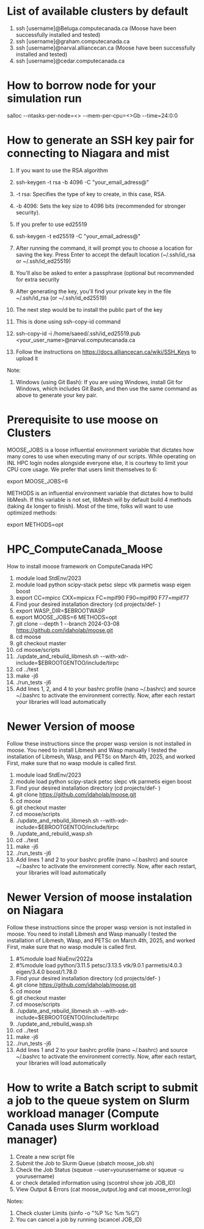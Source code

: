 # List of available clusters by default
1. ssh [username]@Beluga.computecanada.ca (Moose have been successfully installed and tested)
2. ssh [username]@graham.computecanada.ca
3. ssh [username]@narval.alliancecan.ca (Moose have been successfully installed and tested)
5. ssh [username]@cedar.computecanada.ca

# How to borrow node for your simulation run
salloc --ntasks-per-node=<> --mem-per-cpu=<>Gb --time=24:0:0

# How to generate an SSH key pair for connecting to Niagara and mist
1. If you want to use the RSA algorithm
  1. ssh-keygen -t rsa -b 4096 -C "your_email_adress@"
  2. -t rsa: Specifies the type of key to create, in this case, RSA.
  3. -b 4096: Sets the key size to 4096 bits (recommended for stronger security).
2. If you prefer to use ed25519
  1. ssh-keygen -t ed25519 -C "your_email_adress@"  
3. After running the command, it will prompt you to choose a location for saving the key. Press Enter to accept the default location (~/.ssh/id_rsa or ~/.ssh/id_ed25519)
4. You'll also be asked to enter a passphrase (optional but recommended for extra security
5. After generating the key, you'll find your private key in the file ~/.ssh/id_rsa (or ~/.ssh/id_ed25519)
6. The next step would be to install the public part of the key
7. This is done using ssh-copy-id command
8. ssh-copy-id -i /home/saeed/.ssh/id_ed25519.pub <your_user_name>@narval.computecanada.ca

  9. Follow the instructions on https://docs.alliancecan.ca/wiki/SSH_Keys to upload it  

Note:
1. Windows (using Git Bash): If you are using Windows, install Git for Windows, which includes Git Bash, and then use the same command as above to generate your key pair.
# Prerequisite to use moose on Clusters
MOOSE_JOBS is a loose influential environment variable that dictates how many cores to use when executing many of our scripts. While operating on INL HPC login nodes alongside everyone else, it is courtesy to limit your CPU core usage. We prefer that users limit themselves to 6:

export MOOSE_JOBS=6

METHODS is an influential environment variable that dictates how to build libMesh. If this variable is not set, libMesh will by default build 4 methods (taking 4x longer to finish). Most of the time, folks will want to use optimized methods:

export METHODS=opt

# HPC_ComputeCanada_Moose
How to install moose framework on ComputeCanada HPC

1. module load StdEnv/2023
2. module load python scipy-stack petsc slepc vtk parmetis wasp eigen boost
3. export CC=mpicc CXX=mpicxx FC=mpif90 F90=mpif90 F77=mpif77
4. Find your desired installation directory (cd projects/def- )
5. export WASP_DIR=$EBROOTWASP
6. export MOOSE_JOBS=6 METHODS=opt
7. git clone --depth 1 --branch 2024-03-08 https://github.com/idaholab/moose.git
8. cd moose
9. git checkout master
10. cd moose/scripts
11. ./update_and_rebuild_libmesh.sh --with-xdr-include=$EBROOTGENTOO/include/tirpc
12. cd ../test
13. make -j6
14. ./run_tests -j6
15. Add lines 1, 2, and 4 to your bashrc profile (nano ~/.bashrc) and source ~/.bashrc to activate the environment correctly. Now, after each restart your libraries will load automatically

# Newer Version of moose
Follow these instructions since the proper wasp version is not installed in moose. You need to install Libmesh and Wasp manually
I tested the installation of Libmesh, Wasp, and PETSc on March 4th, 2025, and worked
First, make sure that no wasp module is called first.
1. module load StdEnv/2023
2. module load python scipy-stack petsc slepc vtk parmetis eigen boost
4. Find your desired installation directory (cd projects/def- )
5. git clone https://github.com/idaholab/moose.git
6. cd moose
7. git checkout master
8. cd moose/scripts
9. ./update_and_rebuild_libmesh.sh --with-xdr-include=$EBROOTGENTOO/include/tirpc
10. ./update_and_rebuild_wasp.sh
11. cd ../test
12. make -j6
13. ./run_tests -j6
14. Add lines 1 and 2 to your bashrc profile (nano ~/.bashrc) and source ~/.bashrc to activate the environment correctly. Now, after each restart, your libraries will load automatically

# Newer Version of moose instalation on Niagara
Follow these instructions since the proper wasp version is not installed in moose. You need to install Libmesh and Wasp manually
I tested the installation of Libmesh, Wasp, and PETSc on March 4th, 2025, and worked
First, make sure that no wasp module is called first.
1. #%module load NiaEnv/2022a
2. #%module load python/3.11.5 petsc/3.13.5 vtk/9.0.1 parmetis/4.0.3 eigen/3.4.0 boost/1.78.0
4. Find your desired installation directory (cd projects/def- )
5. git clone https://github.com/idaholab/moose.git
6. cd moose
7. git checkout master
8. cd moose/scripts
9. ./update_and_rebuild_libmesh.sh --with-xdr-include=$EBROOTGENTOO/include/tirpc
10. ./update_and_rebuild_wasp.sh
11. cd ../test
12. make -j6
13. ./run_tests -j6
14. Add lines 1 and 2 to your bashrc profile (nano ~/.bashrc) and source ~/.bashrc to activate the environment correctly. Now, after each restart, your libraries will load automatically

# How to write a Batch script to submit a job to the queue system on Slurm workload manager (Compute Canada uses Slurm workload manager)
1. Create a new script file
2. Submit the Job to Slurm Queue (sbatch moose_job.sh)
3. Check the Job Status (squeue --user=yourusername or squeue -u yourusername)
5. or check detailed information using (scontrol show job JOB_ID)
6. View Output & Errors (cat moose_output.log and cat moose_error.log)

Notes:
1. Check cluster Limits (sinfo -o "%P %c %m %G")
2. You can cancel a job by running (scancel JOB_ID)
